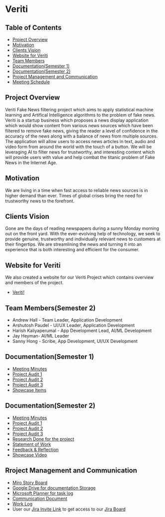 # Veriti

## Table of Contents
* [Project Overview](#project-overview)
* [Motivation](#motivation)
* [Clients Vision](#clients-vision)
* [Website for Veriti](#websi)
* [Team Members](#team-members)
* [Documentation(Semester 1)](#documentation-semester-1)
* [Documentation(Semester 2)](#documentation-semester-2)
* [Project Management and Communication](#project-management-and-communication)
* [Meeting Schedule](#meeting-schedule)


## Project Overview
Veriti Fake News filtering project which aims to apply statistical machine learning and Artifical Intelligence algorithms to the problem of fake news. Veriti is a startup business which proposes a news display application which would show content from various news sources which have been filtered to remove fake news, giving the reader a level of confidence in the accuracy of the news along with a balance of news from multiple sources. The application will allow users to access news articles in text, audio and video form from around the world with the touch of a button. We will be leveraging AI to filter news for trustworthy, and interesting content which will provide users with value and help combat the titanic problem of Fake News in the Internet Age.

## Motivation
We are living in a time when fast access to reliable news sources is in higher demand than ever. Times of global crises bring the need for trustworthy news to the forefront.

## Clients Vision
Gone are the days of reading newspapers during a sunny Monday morning out on the front yard. With the ever-evolving help of technology, we seek to provide genuine, trustworthy and individually relevant news to customers at their fingertips. We are streamlining the news and turning it into an experience that is both interesting and efficient for the consumer. 

## Website for Veriti
We also created a website for our Veriti Project which contains overview and members of the project.
- [Veriti!](https://sites.google.com/view/veriti/#h.wln1je7s8ewt)

## Team Members(Semester 2)
- Andrew Hall - Team Leader, Application Development
- Arshutosh Paudel - UI/UX Leader, Application Development
- Harish Kaliyaperumal - App Development Lead, AI/ML Development
- Jay Heyman​- AI/ML Leader​
- Sanny Hong​ - Scribe, App Development, UI/UX Development​

## Documentation(Semester 1)
- [Meeting Minutes](https://drive.google.com/drive/folders/1Z37U6ZIGwwG-HzEAaSN22_vTykuAnBok?usp=sharing)
- [Project Audit 1](https://drive.google.com/drive/folders/1l9G_SIKWSDVadqf13wGkGcWf-lFZIZIk?usp=sharing)
- [Project Audit 2](https://drive.google.com/drive/folders/1JQWeVpZ2X1BSqqxF6z5COyJnrUO94j7f?usp=sharing)
- [Project Audit 3](https://drive.google.com/drive/folders/1IHaArjOz8D-_eq4-6uXdH46U9NSywqtF?usp=sharing)
- [Showcase Items](https://drive.google.com/drive/folders/1y-COYHbI5b3nlmd9jpz3nU4vO3luHqDe?usp=sharing)

## Documentation(Semester 2)
- [Meeting Minutes](https://drive.google.com/drive/folders/1upavabqlHOQ221rhMnEXg1b_aurWXwzM?usp=sharing)
- [Project Audit 1](https://drive.google.com/drive/folders/1zZ4Hds7zg0q5kHrIPcZpsEBuVZEf1eKw?usp=sharing)
- [Project Audit 2](https://drive.google.com/drive/folders/12LV9tDTD6UX11c0YeKouG8se9HztCDTR?usp=sharing)
- [Project Audit 3](https://drive.google.com/drive/folders/1BQvT1j25cB9adyOehPI4Y3LJ4qyay2-N)
- [Research Done for the project](https://drive.google.com/drive/folders/1BQaTkJfzwxWLmFnne_T4A1lwFItyKDam?usp=sharing)
- [Statement of Work](https://drive.google.com/drive/folders/1WRBmewPQiGX6eswLqQ27WqCG284EFoFX?usp=sharing)
- [Feedback & Reflection](https://drive.google.com/drive/folders/1RJ87i5w2UAPCj1A7MinpT9vZ895SF5zU?usp=sharing)
- [Showcase Video](https://drive.google.com/drive/folders/1lJdRYwLsQmvdvXhB1Rl1poJJ0w_n9bQ5)

## Rroject Management and Communication
- [Miro Story Board](https://miro.com/app/board/o9J_kmvWyI8=/)
- [Google Drive for documentation Storage](https://drive.google.com/drive/folders/1eSVANGZcTTQHmhdbAeDPfytn9qH2z0SW?usp=sharing)
- [Microsoft Planner for task log](https://tasks.office.com/ANU365.onmicrosoft.com/en-US/Home/Planner/#/plantaskboard?groupId=b281e11d-1009-476d-8907-ebd2be2edb48&planId=kZ83flB2k06jqDMWq27Jn8gAFks5)
- [Communication Document](https://docs.google.com/document/d/1Y_dyhCAuoTM0jxEbyiXzjQaNaDeoiTfVqYjiQvUADnQ/edit?usp=sharing)
- [Work Log](https://docs.google.com/spreadsheets/d/1nb6p_P_V1yTU3rJQp2C5U_ZMiiq-XA8H-r1yHunGqgI/edit?usp=sharing)
- User our [Jira Invite Link](https://id.atlassian.com/invite/p/jira-software?id=hs9nXMJKShK5KvTSNpuwyg) to get access to our [Jira Board](https://veriti.atlassian.net/secure/RapidBoard.jspa?rapidView=1&projectKey=VER)

